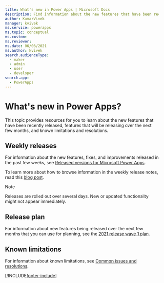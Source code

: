 ```yaml
---
title: What's new in Power Apps | Microsoft Docs
description: Find information about the new features that have been recently released, features that will be releasing in the next few months, and known limitations.
author: KumarVivek
manager: kvivek
ms.service: powerapps
ms.topic: conceptual
ms.custom: 
ms.reviewer: 
ms.date: 06/03/2021
ms.author: kvivek
search.audienceType: 
  - maker
  - admin
  - user
  - developer
search.app: 
  - PowerApps
---
```


# What's new in Power Apps?

This topic provides resources for you to learn about the new features that have been recently released, features that will be releasing over the next few months, and known limitations and resolutions.

## Weekly releases

For information about the new features, fixes, and improvements released in the past few weeks, see [Released versions for Microsoft Power Apps](/business-applications-release-notes/powerplatform/released-versions/powerapps).

To learn more about how to browse information in the weekly release notes, read this [blog post](https://powerapps.microsoft.com/blog/stay-tuned-with-the-latest-features-and-fixes-through-powerapps-weekly-release-notes/).

> [!NOTE]
> Releases are rolled out over several days. New or updated functionality might not appear immediately.

## Release plan

For information about new features being released over the next few months that you can use for planning, see the [2021 release wave 1 plan](/power-platform-release-plan/2021wave1/power-apps/planned-features).

## Known limitations

For information about known limitations, see [Common issues and resolutions](common-issues-and-resolutions.md).

[!INCLUDE[footer-include](includes/footer-banner.md)]


